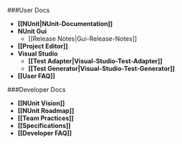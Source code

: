 ###User Docs

* **[[NUnit|NUnit-Documentation]]**
* **NUnit Gui**
  * [[Release Notes|Gui-Release-Notes]]
* **[[Project Editor]]**
* **Visual Studio**
  * **[[Test Adapter|Visual-Studio-Test-Adapter]]**
  * **[[Test Generator|Visual-Studio-Test-Generator]]**
* **[[User FAQ]]**

###Developer  Docs

* **[[NUnit Vision]]**
* **[[NUnit Roadmap]]**
* **[[Team Practices]]**
* **[[Specifications]]**
* **[[Developer FAQ]]**

